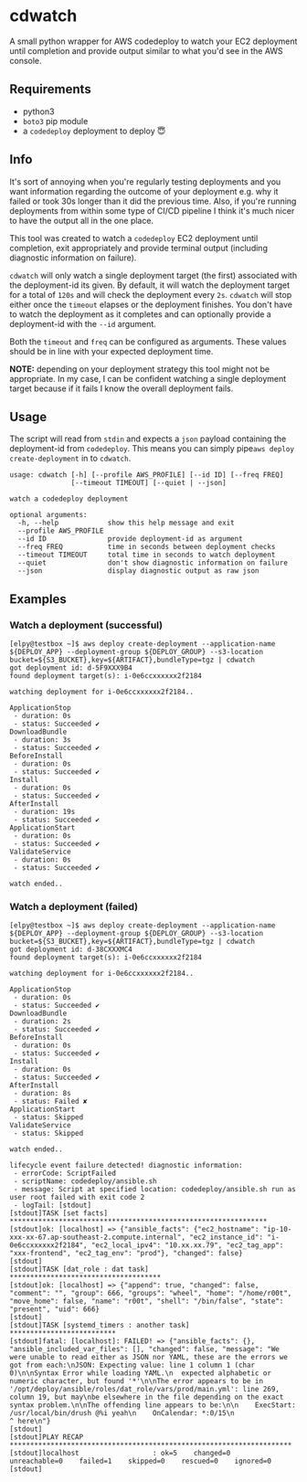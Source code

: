 
# cdwatch
A small python wrapper for AWS codedeploy to watch your EC2 deployment until completion and provide output similar to what you'd see in the AWS console.

## Requirements
- python3
- `boto3` pip module
- a `codedeploy` deployment to deploy :innocent:

## Info
It's sort of annoying when you're regularly testing deployments and you want information regarding the outcome of your deployment e.g. why it failed or took 30s longer than it did the previous time. Also, if you're running deployments from within some type of CI/CD pipeline I think it's much nicer to have the output all in the one place.

This tool was created to watch a `codedeploy` EC2 deployment until completion, exit appropriately and provide terminal output (including diagnostic information on failure).

`cdwatch` will only watch a single deployment target (the first) associated with the deployment-id its given. By default, it will watch the deployment target for a total of `120s` and will check the deployment every `2s`. `cdwatch` will stop either once the `timeout` elapses or the deployment finishes. You don't have to watch the deployment as it completes and can optionally provide a deployment-id with the `--id` argument.

Both the `timeout` and `freq` can be configured as arguments. These values should be in line with your expected deployment time.

**NOTE:** depending on your deployment strategy this tool might not be appropriate. In my case, I can be confident watching a single deployment target because if it fails I know the overall deployment fails.


## Usage
The script will read from `stdin` and expects a `json` payload containing the deployment-id from `codedeploy`. This means you can simply pipe`aws deploy create-deployment` in to `cdwatch`.


```
usage: cdwatch [-h] [--profile AWS_PROFILE] [--id ID] [--freq FREQ]
               [--timeout TIMEOUT] [--quiet | --json]

watch a codedeploy deployment

optional arguments:
  -h, --help            show this help message and exit
  --profile AWS_PROFILE
  --id ID               provide deployment-id as argument
  --freq FREQ           time in seconds between deployment checks
  --timeout TIMEOUT     total time in seconds to watch deployment
  --quiet               don't show diagnostic information on failure
  --json                display diagnostic output as raw json
```



## Examples
### Watch a deployment (successful)
```
[elpy@testbox ~]$ aws deploy create-deployment --application-name ${DEPLOY_APP} --deployment-group ${DEPLOY_GROUP} --s3-location bucket=${S3_BUCKET},key=${ARTIFACT},bundleType=tgz | cdwatch 
got deployment id: d-5F9XXX9B4
found deployment target(s): i-0e6ccxxxxxx2f2184

watching deployment for i-0e6ccxxxxxx2f2184..

ApplicationStop
 - duration: 0s
 - status: Succeeded ✔
DownloadBundle
 - duration: 3s
 - status: Succeeded ✔
BeforeInstall
 - duration: 0s
 - status: Succeeded ✔
Install
 - duration: 0s
 - status: Succeeded ✔
AfterInstall
 - duration: 19s
 - status: Succeeded ✔
ApplicationStart
 - duration: 0s
 - status: Succeeded ✔
ValidateService
 - duration: 0s
 - status: Succeeded ✔

watch ended..
```


### Watch a deployment (failed)
```
[elpy@testbox ~]$ aws deploy create-deployment --application-name ${DEPLOY_APP} --deployment-group ${DEPLOY_GROUP} --s3-location bucket=${S3_BUCKET},key=${ARTIFACT},bundleType=tgz | cdwatch 
got deployment id: d-38CXXXMC4
found deployment target(s): i-0e6ccxxxxxx2f2184

watching deployment for i-0e6ccxxxxxx2f2184..

ApplicationStop
 - duration: 0s
 - status: Succeeded ✔
DownloadBundle
 - duration: 2s
 - status: Succeeded ✔
BeforeInstall
 - duration: 0s
 - status: Succeeded ✔
Install
 - duration: 0s
 - status: Succeeded ✔
AfterInstall
 - duration: 8s
 - status: Failed ✘
ApplicationStart
 - status: Skipped
ValidateService
 - status: Skipped

watch ended..

lifecycle event failure detected! diagnostic information:
 - errorCode: ScriptFailed
 - scriptName: codedeploy/ansible.sh
 - message: Script at specified location: codedeploy/ansible.sh run as user root failed with exit code 2
 - logTail: [stdout]
[stdout]TASK [set facts] ***************************************************************
[stdout]ok: [localhost] => {"ansible_facts": {"ec2_hostname": "ip-10-xxx-xx-67.ap-southeast-2.compute.internal", "ec2_instance_id": "i-0e6ccxxxxxx2f2184", "ec2_local_ipv4": "10.xx.xx.79", "ec2_tag_app": "xxx-frontend", "ec2_tag_env": "prod"}, "changed": false}
[stdout]
[stdout]TASK [dat_role : dat task] *************************************
[stdout]ok: [localhost] => {"append": true, "changed": false, "comment": "", "group": 666, "groups": "wheel", "home": "/home/r00t", "move_home": false, "name": "r00t", "shell": "/bin/false", "state": "present", "uid": 666}
[stdout]
[stdout]TASK [systemd_timers : another task] **************************
[stdout]fatal: [localhost]: FAILED! => {"ansible_facts": {}, "ansible_included_var_files": [], "changed": false, "message": "We were unable to read either as JSON nor YAML, these are the errors we got from each:\nJSON: Expecting value: line 1 column 1 (char 0)\n\nSyntax Error while loading YAML.\n  expected alphabetic or numeric character, but found '*'\n\nThe error appears to be in '/opt/deploy/ansible/roles/dat_role/vars/prod/main.yml': line 269, column 19, but may\nbe elsewhere in the file depending on the exact syntax problem.\n\nThe offending line appears to be:\n\n    ExecStart: /usr/local/bin/drush @%i yeah\n    OnCalendar: *:0/15\n                  ^ here\n"}
[stdout]
[stdout]PLAY RECAP *********************************************************************
[stdout]localhost                  : ok=5    changed=0    unreachable=0    failed=1    skipped=0    rescued=0    ignored=0   
[stdout]
```
